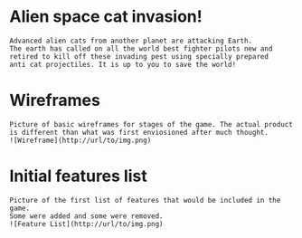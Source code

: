# Alien space cat invasion!
    Advanced alien cats from another planet are attacking Earth.
    The earth has called on all the world best fighter pilots new and
    retired to kill off these invading pest using specially prepared 
    anti cat projectiles. It is up to you to save the world!

# Wireframes
    Picture of basic wireframes for stages of the game. The actual product
    is different than what was first enviosioned after much thought.
    ![Wireframe](http://url/to/img.png)

# Initial features list
    Picture of the first list of features that would be included in the game.
    Some were added and some were removed.
    ![Feature List](http://url/to/img.png)
